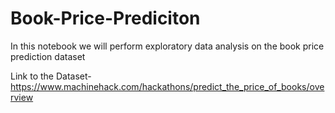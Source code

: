 # Book-Price-Prediciton
In this notebook  we will perform exploratory data analysis on the book price prediction dataset

Link to the Dataset-https://www.machinehack.com/hackathons/predict_the_price_of_books/overview
